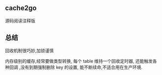 ## cache2go
源码阅读注释版

## 总结

回收机制很巧妙,加锁谨慎

内存级别的缓存,经常要做类型转换, 每个 table 维持一个回收定时器, 还能触发各种回调
,没有到期强制删除 key 的设置, 能不断续命,不适合用在生产环境.

